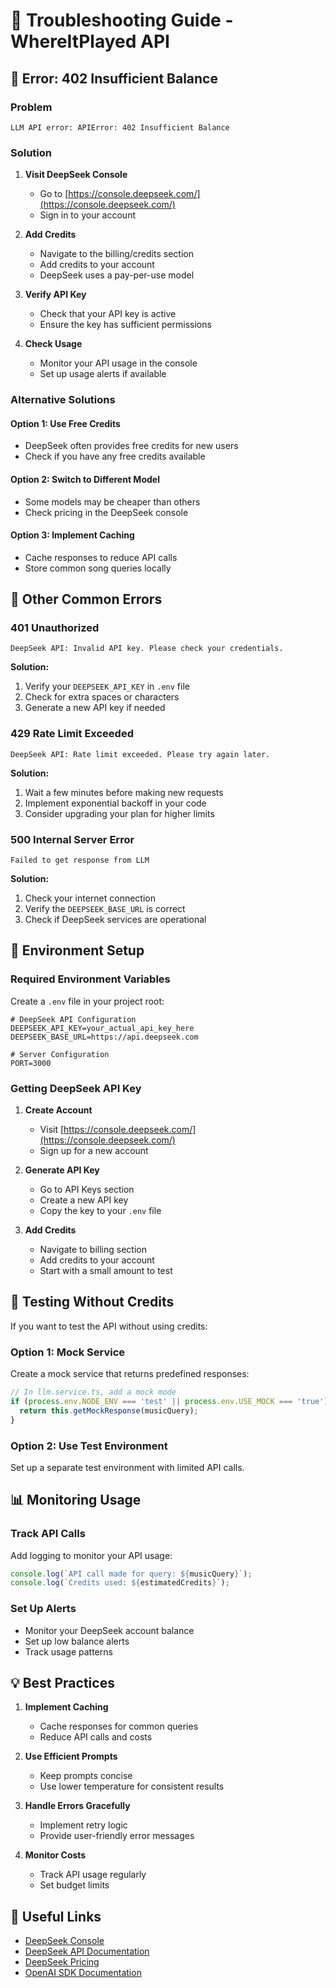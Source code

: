 # 🚨 Troubleshooting Guide - WhereItPlayed API

## 🔴 Error: 402 Insufficient Balance

### Problem
```
LLM API error: APIError: 402 Insufficient Balance
```

### Solution

1. **Visit DeepSeek Console**
   - Go to [https://console.deepseek.com/](https://console.deepseek.com/)
   - Sign in to your account

2. **Add Credits**
   - Navigate to the billing/credits section
   - Add credits to your account
   - DeepSeek uses a pay-per-use model

3. **Verify API Key**
   - Check that your API key is active
   - Ensure the key has sufficient permissions

4. **Check Usage**
   - Monitor your API usage in the console
   - Set up usage alerts if available

### Alternative Solutions

#### Option 1: Use Free Credits
- DeepSeek often provides free credits for new users
- Check if you have any free credits available

#### Option 2: Switch to Different Model
- Some models may be cheaper than others
- Check pricing in the DeepSeek console

#### Option 3: Implement Caching
- Cache responses to reduce API calls
- Store common song queries locally

## 🔴 Other Common Errors

### 401 Unauthorized
```
DeepSeek API: Invalid API key. Please check your credentials.
```

**Solution:**
1. Verify your `DEEPSEEK_API_KEY` in `.env` file
2. Check for extra spaces or characters
3. Generate a new API key if needed

### 429 Rate Limit Exceeded
```
DeepSeek API: Rate limit exceeded. Please try again later.
```

**Solution:**
1. Wait a few minutes before making new requests
2. Implement exponential backoff in your code
3. Consider upgrading your plan for higher limits

### 500 Internal Server Error
```
Failed to get response from LLM
```

**Solution:**
1. Check your internet connection
2. Verify the `DEEPSEEK_BASE_URL` is correct
3. Check if DeepSeek services are operational

## 🔧 Environment Setup

### Required Environment Variables

Create a `.env` file in your project root:

```env
# DeepSeek API Configuration
DEEPSEEK_API_KEY=your_actual_api_key_here
DEEPSEEK_BASE_URL=https://api.deepseek.com

# Server Configuration
PORT=3000
```

### Getting DeepSeek API Key

1. **Create Account**
   - Visit [https://console.deepseek.com/](https://console.deepseek.com/)
   - Sign up for a new account

2. **Generate API Key**
   - Go to API Keys section
   - Create a new API key
   - Copy the key to your `.env` file

3. **Add Credits**
   - Navigate to billing section
   - Add credits to your account
   - Start with a small amount to test

## 🧪 Testing Without Credits

If you want to test the API without using credits:

### Option 1: Mock Service
Create a mock service that returns predefined responses:

```typescript
// In llm.service.ts, add a mock mode
if (process.env.NODE_ENV === 'test' || process.env.USE_MOCK === 'true') {
  return this.getMockResponse(musicQuery);
}
```

### Option 2: Use Test Environment
Set up a separate test environment with limited API calls.

## 📊 Monitoring Usage

### Track API Calls
Add logging to monitor your API usage:

```typescript
console.log(`API call made for query: ${musicQuery}`);
console.log(`Credits used: ${estimatedCredits}`);
```

### Set Up Alerts
- Monitor your DeepSeek account balance
- Set up low balance alerts
- Track usage patterns

## 💡 Best Practices

1. **Implement Caching**
   - Cache responses for common queries
   - Reduce API calls and costs

2. **Use Efficient Prompts**
   - Keep prompts concise
   - Use lower temperature for consistent results

3. **Handle Errors Gracefully**
   - Implement retry logic
   - Provide user-friendly error messages

4. **Monitor Costs**
   - Track API usage regularly
   - Set budget limits

## 🔗 Useful Links

- [DeepSeek Console](https://console.deepseek.com/)
- [DeepSeek API Documentation](https://platform.deepseek.com/docs)
- [DeepSeek Pricing](https://platform.deepseek.com/pricing)
- [OpenAI SDK Documentation](https://github.com/openai/openai-node) 